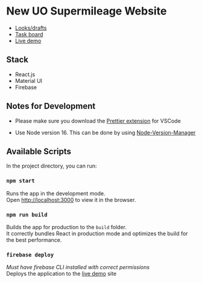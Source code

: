 # New UO Supermileage Website

- [Looks/drafts](https://www.figma.com/file/AOBfYQROD2LlC8edRR8nzV/Untitled?node-id=0%3A1)
- [Task board](https://trello.com/b/v3WotRGT/website-tasks)
- [Live demo](https://uosm-website-demo.web.app/)

## Stack

- React.js
- Material UI
- Firebase

## Notes for Development

- Please make sure you download the [Prettier extension](https://marketplace.visualstudio.com/items?itemName=esbenp.prettier-vscode) for VSCode

- Use Node version 16. This can be done by using [Node-Version-Manager](http://nvm.sh/)

## Available Scripts

In the project directory, you can run:

### `npm start`

Runs the app in the development mode.\
Open [http://localhost:3000](http://localhost:3000) to view it in the browser.

### `npm run build`

Builds the app for production to the `build` folder.\
It correctly bundles React in production mode and optimizes the build for the best performance.

### `firebase deploy`

_Must have firebase CLI installed with correct permissions_\
Deploys the application to the [live demo](https://uosm-website-demo.web.app/) site
